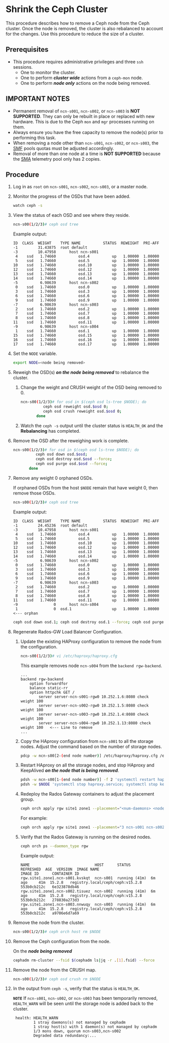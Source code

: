 # Shrink the Ceph Cluster

This procedure describes how to remove a Ceph node from the Ceph cluster. Once the node is removed, the cluster is also rebalanced to account for the changes. Use this procedure to reduce the size of a cluster.

## Prerequisites

* This procedure requires administrative privileges and three `ssh` sessions.
  * One to monitor the cluster.
  * One to perform ***cluster wide*** actions from a `ceph-mon` node.
  * One to perform ***node only*** actions on the node being removed.

## IMPORTANT NOTES

* Permanent removal of `ncn-s001`, `ncn-s002`, or `ncn-s003` is **NOT SUPPORTED**. They can only be rebuilt in place or replaced with new hardware. This is due to the Ceph `mon` and `mgr` processes running on them.
* Always ensure you have the free capacity to remove the node(s) prior to performing this task.
* When removing a node other than `ncn-s001`, `ncn-s002`, or `ncn-s003`, the [SMF](../../glossary.md#system-monitoring-framework-smf) pools quotas must be adjusted accordingly.
* Removal of more than one node at a time is **NOT SUPPORTED** because the [SMA](../../glossary.md#system-monitoring-application-sma) telemetry pool only has 2 copies.

## Procedure

1. Log in as `root` on `ncn-s001`, `ncn-s002`, `ncn-s003`, or a master node.

1. Monitor the progress of the OSDs that have been added.

    ```bash
    watch ceph -s
    ```

1. View the status of each OSD and see where they reside.

    ```bash
    ncn-s00(1/2/3)# ceph osd tree
    ```

    Example output:

    ```text
    ID  CLASS  WEIGHT    TYPE NAME          STATUS  REWEIGHT  PRI-AFF
    -1         31.43875  root default
    -3         10.47958      host ncn-s001
     4    ssd   1.74660          osd.4          up   1.00000  1.00000
     5    ssd   1.74660          osd.5          up   1.00000  1.00000
    10    ssd   1.74660          osd.10         up   1.00000  1.00000
    12    ssd   1.74660          osd.12         up   1.00000  1.00000
    13    ssd   1.74660          osd.13         up   1.00000  1.00000
    14    ssd   1.74660          osd.14         up   1.00000  1.00000
    -5          6.98639      host ncn-s002
     0    ssd   1.74660          osd.0          up   1.00000  1.00000
     3    ssd   1.74660          osd.3          up   1.00000  1.00000
     6    ssd   1.74660          osd.6          up   1.00000  1.00000
     9    ssd   1.74660          osd.9          up   1.00000  1.00000
    -7          6.98639      host ncn-s003
     2    ssd   1.74660          osd.2          up   1.00000  1.00000
     7    ssd   1.74660          osd.7          up   1.00000  1.00000
     8    ssd   1.74660          osd.8          up   1.00000  1.00000
    11    ssd   1.74660          osd.11         up   1.00000  1.00000
    -9          6.98639      host ncn-s004
     1    ssd   1.74660          osd.1          up   1.00000  1.00000
    15    ssd   1.74660          osd.15         up   1.00000  1.00000
    16    ssd   1.74660          osd.16         up   1.00000  1.00000
    17    ssd   1.74660          osd.17         up   1.00000  1.00000
    ```

1. Set the `NODE` variable.

   ```bash
   export NODE=<node being removed>
   ```

1. Reweigh the OSD\(s\) ***on the node being removed*** to rebalance the cluster.

    1. Change the weight and CRUSH weight of the OSD being removed to 0.

        ```bash
        ncn-s00(1/2/3)# for osd in $(ceph osd ls-tree $NODE); do
                  ceph osd reweight osd.$osd 0;
                  ceph osd crush reweight osd.$osd 0;
               done
        ```

    1. Watch the `ceph -s` output until the cluster status is `HEALTH_OK` and the **Rebalancing** has completed.

1. Remove the OSD after the reweighing work is complete.

    ```bash
    ncn-s00(1/2/3)# for osd in $(ceph osd ls-tree $NODE); do
              ceph osd down osd.$osd;
              ceph osd destroy osd.$osd --force;
              ceph osd purge osd.$osd --force;
           done
    ```

1. Remove any weight 0 orphaned OSDs.

    If orphaned OSDs from the host `$NODE` remain that have weight 0, then remove those OSDs.

    ```bash
    ncn-s00(1/2/3)# ceph osd tree
    ```

    Example output:

    ```text
    ID  CLASS  WEIGHT    TYPE NAME          STATUS  REWEIGHT  PRI-AFF
    -1         24.45236  root default
    -3         10.47958      host ncn-s001
     4    ssd   1.74660          osd.4          up   1.00000  1.00000
     5    ssd   1.74660          osd.5          up   1.00000  1.00000
    10    ssd   1.74660          osd.10         up   1.00000  1.00000
    12    ssd   1.74660          osd.12         up   1.00000  1.00000
    13    ssd   1.74660          osd.13         up   1.00000  1.00000
    14    ssd   1.74660          osd.14         up   1.00000  1.00000
    -5          6.98639      host ncn-s002
     0    ssd   1.74660          osd.0          up   1.00000  1.00000
     3    ssd   1.74660          osd.3          up   1.00000  1.00000
     6    ssd   1.74660          osd.6          up   1.00000  1.00000
     9    ssd   1.74660          osd.9          up   1.00000  1.00000
    -7          6.98639      host ncn-s003
     2    ssd   1.74660          osd.2          up   1.00000  1.00000
     7    ssd   1.74660          osd.7          up   1.00000  1.00000
     8    ssd   1.74660          osd.8          up   1.00000  1.00000
    11    ssd   1.74660          osd.11         up   1.00000  1.00000
    -9                0      host ncn-s004
     1                0  osd.1                  up   1.00000  1.00000  <--- orphan
    ```

    ```bash
    ceph osd down osd.1; ceph osd destroy osd.1 --force; ceph osd purge osd.1 --force
    ```

1. Regenerate Rados-GW Load Balancer Configuration.

    1. Update the existing HAProxy configuration to remove the node from the configuration.

        ```bash
        ncn-s00(1/2/3)# vi /etc/haproxy/haproxy.cfg
        ```

        This example removes node `ncn-s004` from the `backend rgw-backend`.

        ```text
        ...
        backend rgw-backend
            option forwardfor
            balance static-rr
            option httpchk GET /
                server server-ncn-s001-rgw0 10.252.1.6:8080 check weight 100
                server server-ncn-s002-rgw0 10.252.1.5:8080 check weight 100
                server server-ncn-s003-rgw0 10.252.1.4:8080 check weight 100
                server server-ncn-s004-rgw0 10.252.1.13:8080 check weight 100   <--- Line to remove
        ...
        ```

    1. Copy the HAproxy configuration from `ncn-s001` to all the storage nodes. Adjust the command based on the number of storage nodes.

        ```bash
        pdcp -w ncn-s00[2-(end node number)] /etc/haproxy/haproxy.cfg /etc/haproxy/haproxy.cfg
        ```

    1. Restart HAproxy on all the storage nodes, and stop HAproxy and KeepAlived ***on the node that is being removed***.

        ```bash
        pdsh -w ncn-s00[1-(end node number)] -f 2 'systemctl restart haproxy.service'
        pdsh -w $NODE 'systemctl stop haproxy.service; systemctl stop keepalived.service'
        ```

    1. Redeploy the Rados Gateway containers to adjust the placement group.

        ```bash
        ceph orch apply rgw site1 zone1 --placement="<num-daemons> <node1 node2 node3 node4 ... >" --port=8080
        ```

        For example:

        ```bash
        ceph orch apply rgw site1 zone1 --placement="3 ncn-s001 ncn-s002 ncn-s003" --port=8080
        ```

    1. Verify that the Rados Gateway is running on the desired nodes.

        ```bash
        ceph orch ps --daemon_type rgw
        ```

        Example output:

        ```text
        NAME                             HOST      STATUS         REFRESHED  AGE  VERSION  IMAGE NAME                         IMAGE ID      CONTAINER ID
        rgw.site1.zone1.ncn-s001.kvskqt  ncn-s001  running (41m)  6m ago     41m  15.2.8   registry.local/ceph/ceph:v15.2.8   553b0cb212c   6e323878db46
        rgw.site1.zone1.ncn-s002.tisuez  ncn-s002  running (41m)  6m ago     41m  15.2.8   registry.local/ceph/ceph:v15.2.8   553b0cb212c   278830a273d3
        rgw.site1.zone1.ncn-s003.nnwuqy  ncn-s003  running (41m)  6m ago     41m  15.2.8   registry.local/ceph/ceph:v15.2.8   553b0cb212c   a9706e6d7a69
        ```

1. Remove the node from the cluster.

    ```bash
    ncn-s00(1/2/3)# ceph orch host rm $NODE
    ```

1. Remove the Ceph configuration from the node.

   On the ***node being removed***

    ```bash
    cephadm rm-cluster --fsid $(cephadm ls|jq -r .[1].fsid) --force
    ```

1. Remove the node from the CRUSH map.

    ```bash
    ncn-s00(1/2/3)# ceph osd crush rm $NODE
    ```

1. In the output from `ceph -s`, verify that the status is `HEALTH_OK`.

    **`NOTE`** If `ncn-s001`, `ncn-s002`, or `ncn-s003` has been temporarily removed, `HEALTH_WARN` will be seen until the storage node is added back to the cluster.

    ```text
     health: HEALTH_WARN
             1 stray daemons(s) not managed by cephadm
             1 stray host(s) with 1 daemon(s) not managed by cephadm
             1/3 mons down, quorum ncn-s003,ncn-s002
             Degraded data redundancy:...
    ```
